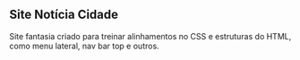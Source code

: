 ## Site Notícia Cidade

Site fantasia criado para treinar alinhamentos no CSS e estruturas do HTML, como menu lateral, nav bar top e outros. 
